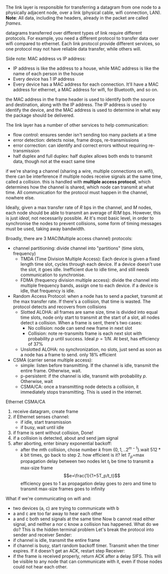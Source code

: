 The link layer is responsible for transferring a datagram from one node to a physically adjacent node, over a link (physical cable, wifi connection, LAN). 
**Note**: All data, including the headers, already in the packet are called *frames*.

datagrams transferred over different types of link require different protocols. For example, you need a different protocol to transfer data over wifi compared to ethernet. Each link protocol provide different services, so one protocol may not have reliable data transfer, while others will.

Side note: MAC address vs IP address:
- IP address is like the address to a house, while MAC address is like the name of each person in the house
- Every device has 1 IP address
- Every device has a MAC address for each connection. It'll have a MAC address for ethernet, a MAC address for wifi, for Bluetooth, and so on.

the MAC address in the frame header is used to identify both the source and destination, along with the IP address. The IP address is used to identify the device, and the MAC address is used to determine in what way the package should be delivered.

The link layer has a number of other services to help communication:
- flow control: ensures sender isn't sending too many packets at a time
- error detection: detects noise, frame drops, re-transmissions
- error correction: can identify and correct errors without requiring re-transmission
- half duplex and full duplex: half duplex allows both ends to transmit data, though not at the exact same time

if we're sharing a channel (sharing a wire, multiple connections on wifi), there can be interference if multiple nodes receive signals at the same time, called a collision. this is handled with **multiple access protocol**, which determines how the channel is shared, which node can transmit at what time. All communication for the protocol must happen in the channel, nowhere else.

Ideally, given a max transfer rate of $R$ bps in the channel, and $M$ nodes, each node should be able to transmit an average of $R/M$ bps. However, this is just *ideal*, not necessarily possible. At it's most basic level, in order to synchronise the nodes to prevent collisions, some form of timing messages must be used, taking away bandwidth.

Broadly, there are 3 MAC(Multiple access channel) protocols:
- channel partitioning: divide channel into "partitions" (time slots, frequency)
	- TMDA (Time Division Multiple Access): Each device is given a fixed length time slot, cycles through each device. If a device doesn't use the slot, it goes idle. Inefficient due to idle time, and still needs communication to synchronise.
	- FDMA (frequency division multiple access): divide the channel into multiple frequency bands, assign one to each device. if a device is idle, that frequency is idle.
- Random Access Protocol: when a node has to send a packet, transmit at the max transfer rate. If there's a collision, that time is wasted. The protocol detects and recovers from collisions
	- Slotted ALOHA: all frames are same size, time is divided into equal time slots, node only start to transmit at the start of a slot, all nodes detect a collision. When a frame is sent, there's two cases:
		- No collision: node can send new frame in next slot
		- Collision: note re-transmits frame is each next slot with probability $p$ until success. Ideal $p=1/N$. At best, has efficiency of 37%
	- Unslotted ALOHA: no synchronization, no slots, just send as soon as a node has a frame to send. only 18% efficient
- CSMA (carrier sense multiple access):
	- simple: listen before transmitting. If the channel is idle, transmit the entire frame. Otherwise, wait.
	- p-persistent: if the channel is idle, transmit with probability $p$. Otherwise, wait
	- CSMA/CA: once a transmitting node detects a collision, it immediately stops transmitting. This is used in the internet.

Ethernet CSMA/CA
1. receive datagram, create frame
2. if Ethernet senses channel:
	-  if idle, start transmission
	-  if busy, wait until idle
3. if frame is sent without collision, Done!
4. if a collision is detected, about and send jam signal
5. after aborting, enter binary exponential backoff:
	-  after the $m$th collision, chose number $k$ from $\{0,1,..2^{m-1}\}$.wait $512*k$ bit times, go back to step 2.
how efficient is it?
let $T_p$=max propagation delay between two nodes
let $t_t$ be time to transmit a max-size frame
$$e=\frac{1}{1+5T_p/t_t}$$
efficiency goes to 1 as propagation delay goes to zero and time to transmit max-size frames goes to infinity

What if we're communicating on wifi and:
- two devices (a, c) are trying to communicate with b
- a and c are too far away to hear each other
- a and c both send signals at the same time
Now b cannot read either signal, and neither a nor c know a collision has happened. What do we do? This is the hidden terminal problem
Let's break the protocol into sender and receiver
Sender:
- if channel is idle, transmit the entire frame
- if channel is busy, start random backoff timer. Transmit when the timer expires. If it doesn't get an ACK, restart step
Receiver:
- if the frame is received properly, return ACK after a delay SIFS. This will be visible to any node that can communicate with it, even if those nodes could not hear each other.

